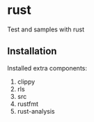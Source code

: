 # rust
Test and samples with rust

## Installation

Installed extra components:

1. clippy
2. rls
3. src
4. rustfmt
5. rust-analysis